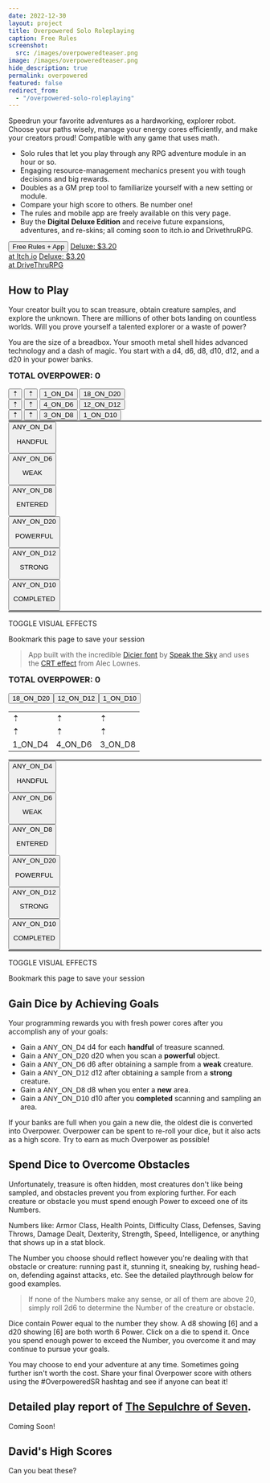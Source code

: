 ```yaml
---
date: 2022-12-30
layout: project
title: Overpowered Solo Roleplaying
caption: Free Rules
screenshot:
  src: /images/overpoweredteaser.png
image: /images/overpoweredteaser.png
hide_description: true
permalink: overpowered
featured: false
redirect_from:
  - "/overpowered-solo-roleplaying"
---
```


Speedrun your favorite adventures as a hardworking, explorer robot. Choose your paths wisely, manage your energy cores efficiently, and make your creators proud! Compatible with any game that uses math.

 - Solo rules that let you play through any RPG adventure module in an hour or so.
 - Engaging resource-management mechanics present you with tough decisions and big rewards.
 - Doubles as a GM prep tool to familiarize yourself with a new setting or module.
 - Compare your high score to others. Be number one!
 - The rules and mobile app are freely available on this very page. 
 - Buy the **Digital Deluxe Edition** and receive future expansions, adventures, and re-skins; all coming soon to itch.io and DrivethruRPG.

<div class="shopping-buttons">
<button class="btn btn-primary" onClick="document.getElementById('tributeScore').scrollIntoView();">Free Rules + App</button>
<a target="_blank" href="https://technicalgrimoire.itch.io/overpowered-solo-roleplaying" class="btn btn-primary itchBTN">Deluxe: $3.20<br>at Itch.io</a>
<a target="_blank" href="https://www.drivethrurpg.com/product/318164/Tempered-Legacy" class="btn btn-primary dtrpgBTN">Deluxe: $3.20<br>at DriveThruRPG</a>
</div>

## How to Play

Your creator built you to scan treasure, obtain creature samples, and explore the unknown. There are millions of other bots landing on countless worlds. Will you prove yourself a talented explorer or a waste of power?

You are the size of a breadbox. Your smooth metal shell hides advanced technology and a dash of magic. You start with a <span class="d4">d4</span>, <span class="d6">d6</span>, <span class="d8">d8</span>, <span class="d10">d10</span>, <span class="d12">d12</span>, and a <span class="d20">d20</span> in your power banks.

<div class="over-card">
    <h3 id="tributeScore">TOTAL OVERPOWER: <span class="dtribute">0</span></h3>
    <div id="overpool" class="row">
        <div id="treasureCore" class="col-4">
            <button class="dicierDark">⇡</button>
            <button class="dicierDark">⇡</button>
            <button onclick="spendTreasure(1)" class="d4 dicierHeavy">1_ON_D4</button>
            <button onclick="spendTreasure(0)" class="d20 dicierHeavy">18_ON_D20</button>
        </div>
        <div id="foeCore" class="col-4">
            <button class="dicierDark">⇡</button>
            <button class="dicierDark">⇡</button>
            <button onclick="spendFoe(1)" class="d6 dicierHeavy">4_ON_D6</button>
            <button onclick="spendFoe(0)" class="d12 dicierHeavy">12_ON_D12</button>
        </div>
        <div id="obstacleCore" class="col-4">
            <button class="dicierDark">⇡</button>
            <button class="dicierDark">⇡</button>
            <button onclick="spendObstacle(1)" class="d8 dicierHeavy">3_ON_D8</button>
            <button onclick="spendObstacle(0)" class="d10 dicierHeavy">1_ON_D10</button>
        </div>
    </div>
    <div style="border-top: 3px solid grey;" class="row">
        <div id="handfulGain" class="dwhite col-4">
            <button onclick="gainDie(4)" class="dicierHeavy">
                ANY_ON_D4
                <p>HANDFUL</p>
            </button>
        </div>
        <div id="weakGain" class="dwhite col-4">
            <button onclick="gainDie(6)" class="dicierHeavy">
                ANY_ON_D6
                <p>WEAK</p>
            </button>
        </div>
        <div id="obstacleGain" class="dwhite col-4">
            <button onclick="gainDie(8)" class="dicierHeavy">
                ANY_ON_D8
                <p>ENTERED</p>
            </button>
        </div>
    </div>
    <div class="row">
        <div id="magicGain" class="dwhite col-4">
            <button onclick="gainDie(20)" class="dicierHeavy">ANY_ON_D20
                <p>POWERFUL</p>
            </button>
        </div>
        <div id="strongGain" class="dwhite col-4">
            <button onclick="gainDie(12)" class="dicierHeavy">ANY_ON_D12
                <p>STRONG</p>
            </button>
        </div>
        <div id="areaGain" class="dwhite col-4">
            <button onclick="gainDie(10)" class="dicierHeavy">ANY_ON_D10
                <p>COMPLETED</p>
            </button>
        </div>
    </div>
    <h3 id="rerollButton" style="display: none;">
        <a onclick="rerollDice();return false;"></a>
    </h3>
    <div id="rerollPool" style="border-top: 3px solid gray;" class="row">
        <div id="crtButton" class="col-12">
            <p>
                <a class="d4" onclick="toggleCRT();return false;">
                    TOGGLE VISUAL EFFECTS
                </a>
            </p>
            <p>
                Bookmark this page to save your session
            </p>
        </div>
    </div>
</div>

> App built with the incredible [Dicier font](https://speakthesky.itch.io/typeface-dicier) by [Speak the Sky](https://speakthesky.com/) and uses the [CRT effect](http://aleclownes.com/2017/02/01/crt-display.html) from Alec Lownes.

<div class="over-card">
    <h3 id="tributeScore">TOTAL OVERPOWER: <span class="dtribute">0</span></h3>
    <table>
    <tr>
      <td class="dicierDark">⇡</td>
      <td class="dicierDark">⇡</td>
      <td class="dicierDark">⇡</td>
</tr>
<tr>
      <td class="dicierDark">⇡</td>
      <td class="dicierDark">⇡</td>
      <td class="dicierDark">⇡</td>
</tr>
<tr>
            <td onclick="spendTreasure(1)" class="d4 dicierHeavy">1_ON_D4</td>
            <td onclick="spendFoe(1)" class="d6 dicierHeavy">4_ON_D6</td>
            <td onclick="spendObstacle(1)" class="d8 dicierHeavy">3_ON_D8</td>
</tr>
<tr>
            <button onclick="spendTreasure(0)" class="d20 dicierHeavy">18_ON_D20</button>
            <button onclick="spendFoe(0)" class="d12 dicierHeavy">12_ON_D12</button>
            <button onclick="spendObstacle(0)" class="d10 dicierHeavy">1_ON_D10</button>
</tr>
</table>
    <div style="border-top: 3px solid grey;" class="row">
        <div id="handfulGain" class="dwhite col-4">
            <button onclick="gainDie(4)" class="dicierHeavy">
                ANY_ON_D4
                <p>HANDFUL</p>
            </button>
        </div>
        <div id="weakGain" class="dwhite col-4">
            <button onclick="gainDie(6)" class="dicierHeavy">
                ANY_ON_D6
                <p>WEAK</p>
            </button>
        </div>
        <div id="obstacleGain" class="dwhite col-4">
            <button onclick="gainDie(8)" class="dicierHeavy">
                ANY_ON_D8
                <p>ENTERED</p>
            </button>
        </div>
    </div>
    <div class="row">
        <div id="magicGain" class="dwhite col-4">
            <button onclick="gainDie(20)" class="dicierHeavy">ANY_ON_D20
                <p>POWERFUL</p>
            </button>
        </div>
        <div id="strongGain" class="dwhite col-4">
            <button onclick="gainDie(12)" class="dicierHeavy">ANY_ON_D12
                <p>STRONG</p>
            </button>
        </div>
        <div id="areaGain" class="dwhite col-4">
            <button onclick="gainDie(10)" class="dicierHeavy">ANY_ON_D10
                <p>COMPLETED</p>
            </button>
        </div>
    </div>
    <h3 id="rerollButton" style="display: none;">
        <a onclick="rerollDice();return false;"></a>
    </h3>
    <div id="rerollPool" style="border-top: 3px solid gray;" class="row">
        <div id="crtButton" class="col-12">
            <p>
                <a class="d4" onclick="toggleCRT();return false;">
                    TOGGLE VISUAL EFFECTS
                </a>
            </p>
            <p>
                Bookmark this page to save your session
            </p>
        </div>
    </div>
</div>

## Gain Dice by Achieving Goals

Your programming rewards you with fresh power cores after you accomplish any of your goals:

- Gain a <span style="font-family: DicierHeavy, sans-serif;">ANY_ON_D4</span> <span class="d4">d4</span> for each **handful** of treasure scanned.
- Gain a <span style="font-family: DicierHeavy, sans-serif;">ANY_ON_D20</span> <span class="d20">d20</span> when you scan a **powerful** object.
- Gain a <span style="font-family: DicierHeavy, sans-serif;">ANY_ON_D6</span> <span class="d6">d6</span> after obtaining a sample from a **weak** creature.
- Gain a <span style="font-family: DicierHeavy, sans-serif;">ANY_ON_D12</span> <span class="d12">d12</span> after obtaining a sample from a **strong** creature.
- Gain a <span style="font-family: DicierHeavy, sans-serif;">ANY_ON_D8</span> <span class="d8">d8</span> when you enter a **new** area.
- Gain a <span style="font-family: DicierHeavy, sans-serif;">ANY_ON_D10</span> <span class="d10">d10</span> after you **completed** scanning and sampling an area.

If your banks are full when you gain a new die, the oldest die is converted into Overpower. Overpower can be spent to re-roll your dice, but it also acts as a high score. Try to earn as much Overpower as possible!

## Spend Dice to Overcome Obstacles

Unfortunately, treasure is often hidden, most creatures don't like being sampled, and obstacles prevent you from exploring further. For each creature or obstacle you must spend enough Power to exceed one of its Numbers.

Numbers like: Armor Class, Health Points, Difficulty Class, Defenses, Saving Throws, Damage Dealt, Dexterity, Strength, Speed, Intelligence, or anything that shows up in a stat block. 

The Number you choose should reflect however you're dealing with that obstacle or creature: running past it, stunning it, sneaking by, rushing head-on, defending against attacks, etc. See the detailed playthrough below for good examples.

> If none of the Numbers make any sense, or all of them are above 20, simply roll 2d6 to determine the Number of the creature or obstacle.

Dice contain Power equal to the number they show. A <span class="d8">d8</span> showing [6] and a <span class="d20">d20</span> showing [6] are both worth 6 Power. Click on a die to spend it. Once you spend enough power to exceed the Number, you overcome it and may continue to pursue your goals.

You may choose to end your adventure at any time. Sometimes going further isn't worth the cost. Share your final Overpower score with others using the #OverpoweredSR hashtag and see if anyone can beat it!

## Detailed play report of [The Sepulchre of Seven](https://www.drivethrurpg.com/product/366868/The-Sepulchre-of-Seven).

Coming Soon!

## David's High Scores

Can you beat these?

<style>
  .over-card h3 {
  margin-top: 0px;
  }
</style>

<script async src="/assets/generator_resources/overpowered.js" language="javascript" type="text/javascript"></script>
